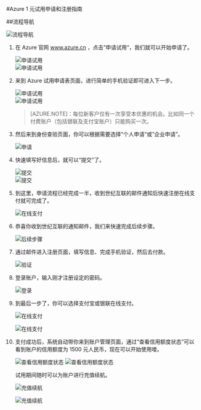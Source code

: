 <properties
	pageTitle="Azure 1元试用申请和注册指南"
    description=""
    services=""
    documentationCenter=""
    authors=""
    manager=""
    editor=""
    tags=""/>

<tags ms.service="multiple" ms.date="" wacn.date="07/14/2016" wacn.lang="cn"/>



#Azure 1 元试用申请和注册指南

##流程导航

![流程导航](./media/azure-1rmb-trial-application-and-signup/process-guide.png)

1. 在 Azure 官网 www.azure.cn ，点击”申请试用“，我们就可以开始申请了。
 
	![申请试用](./media/azure-1rmb-trial-application-and-signup/01.jpg)  
	![申请试用](./media/azure-1rmb-trial-application-and-signup/02.jpg)

2. 来到 Azure 试用申请表页面，进行简单的手机验证即可进入下一步。

	![申请试用](./media/azure-1rmb-trial-application-and-signup/03.jpg)  
	![申请试用](./media/azure-1rmb-trial-application-and-signup/04.jpg)
 
	>[AZURE.NOTE]：每位新客户仅有一次享受本优惠的机会。比如同一个付费账户（包括银联及支付宝账户）只能购买一次。

3. 然后来到身份查验页面，你可以根据需要选择“个人申请“或”企业申请”。

	![申请](./media/azure-1rmb-trial-application-and-signup/05.png)

4. 快速填写好信息后，就可以“提交”了。

	![提交](./media/azure-1rmb-trial-application-and-signup/06.png)  
	![提交](./media/azure-1rmb-trial-application-and-signup/07.png)

5. 到这里，申请流程已经完成一半，收到世纪互联的邮件通知后快速注册在线支付就可完成了。

	![在线支付](./media/azure-1rmb-trial-application-and-signup/08.jpg)

6. 恭喜你收到世纪互联的通知邮件，我们来快速完成后续步骤。

	![后续步骤](./media/azure-1rmb-trial-application-and-signup/09.png)

7. 通过邮件进入注册页面，填写信息、完成手机验证，然后去付款。

	![验证](./media/azure-1rmb-trial-application-and-signup/10.png)

8. 登录账户，输入刚才注册设定的密码。
 
	![登录](./media/azure-1rmb-trial-application-and-signup/11.png)

9. 到最后一步了，你可以选择支付宝或银联在线支付。
 
	![在线支付](./media/azure-1rmb-trial-application-and-signup/12.png)

	![在线支付](./media/azure-1rmb-trial-application-and-signup/13.png)

10. 支付成功后，系统自动带你来到账户管理页面，通过“查看信用额度状态”可以看到账户的信用额度为 1500 元人民币，现在可以开始使用喽。

	![查看信用额度状态](./media/azure-1rmb-trial-application-and-signup/14.png)
	![查看信用额度状态](./media/azure-1rmb-trial-application-and-signup/15.png)


	试用期间随时可以为账户进行充值续航。
	
	![充值续航](./media/azure-1rmb-trial-application-and-signup/16.png)
	
	![充值续航](./media/azure-1rmb-trial-application-and-signup/17.png)
 
 
